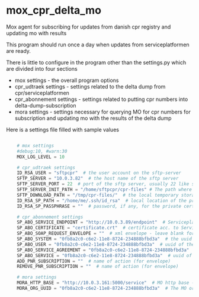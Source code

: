 # mox_cpr_delta_mo

Mox agent for subscribing for updates from danish cpr registry and updating mo with results

This program should run once a day when updates from serviceplatformen are ready.

There is little to configure in the program other than the settings.py which are divided into four sections

* mox settings - the overall program options
* cpr_udtraek settings - settings related to the delta dump from cpr/serviceplatformen
* cpr_abonnement settings  - settings related to putting cpr numbers into delta-dump-subscription
* mora settings - settings necessary for querying MO for cpr numbers for subscription and updating mo with the results of the delta dump

Here is a settings file filled with sample values

``` python

    # mox settings
    #debug:10, #warn:30
    MOX_LOG_LEVEL = 10

    # cpr_udtraek settings
    ID_RSA_USER = "sftpcpr"  # the user account on the sftp-server
    SFTP_SERVER = "10.0.3.82"  # the host name of the sftp server
    SFTP_SERVER_PORT = 22  # port of the sftp server, usually 22 like ssh 
    SFTP_SERVER_INIT_PATH = "/home/sftpcpr/cpr-files" # The path where the delta dump files are located
    SFTP_DOWNLOAD_PATH = "/tmp/cpr-files/"  # the local temporary storage path
    ID_RSA_SP_PATH = "/home/me/.ssh/id_rsa"  # local location of the private certificate used to contact SFTP_SERVER
    ID_RSA_SP_PASSPHRASE = ""  # password, if any, for the private certificate

    # cpr_abonnement settings
    SP_ABO_SERVICE_ENDPOINT = "http://10.0.3.89/endpoint"  # Serviceplatformen endpoint
    SP_ABO_CERTIFICATE = "certificate.crt"  # certificate acc. to Serviceplatformen
    SP_ABO_SOAP_REQUEST_ENVELOPE = ""  # xml envelope - leave blank for bundled default
    SP_ABO_SYSTEM = "0fb8a2c0-c6e2-11e8-8724-234888bfbd3a"  # the uuid of the system
    SP_ABO_USER = "0fb8a2c0-c6e2-11e8-8724-234888bfbd3a"  # uuid of the user
    SP_ABO_SERVICE_AGREEMENT = "0fb8a2c0-c6e2-11e8-8724-234888bfbd3a"  # uuid of the service aggreement
    SP_ABO_SERVICE = "0fb8a2c0-c6e2-11e8-8724-234888bfbd3a"  # uuid of the service
    ADD_PNR_SUBSCRIPTION = ""  # name of action (for envelope)
    REMOVE_PNR_SUBSCRIPTION = ""  # name of action (for envelope)

    # mora settings 
    MORA_HTTP_BASE = "http://10.0.3.161:5000/service"  # MO http base - should end with '/service'
    MORA_ORG_UUID = "0fb8a2c0-c6e2-11e8-8724-234888bfbd3a"  # The MO organisation uuid

```

